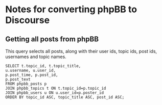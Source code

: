 # Notes for converting phpBB to Discourse


## Getting all posts from phpBB

This query selects all posts, along with their user ids, topic ids, post ids, usernames and topic names.

    SELECT t.topic_id, t.topic_title,
    u.username, u.user_id,
    p.post_time, p.post_id,
    p.post_text
    FROM phpbb_posts p
    JOIN phpbb_topics t ON t.topic_id=p.topic_id
    JOIN phpbb_users u ON u.user_id=p.poster_id
    ORDER BY topic_id ASC, topic_title ASC, post_id ASC;

